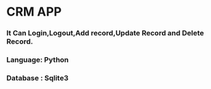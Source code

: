 # CRM APP 
###  It Can Login,Logout,Add record,Update Record and Delete Record.
###  Language: Python
###  Database : Sqlite3

